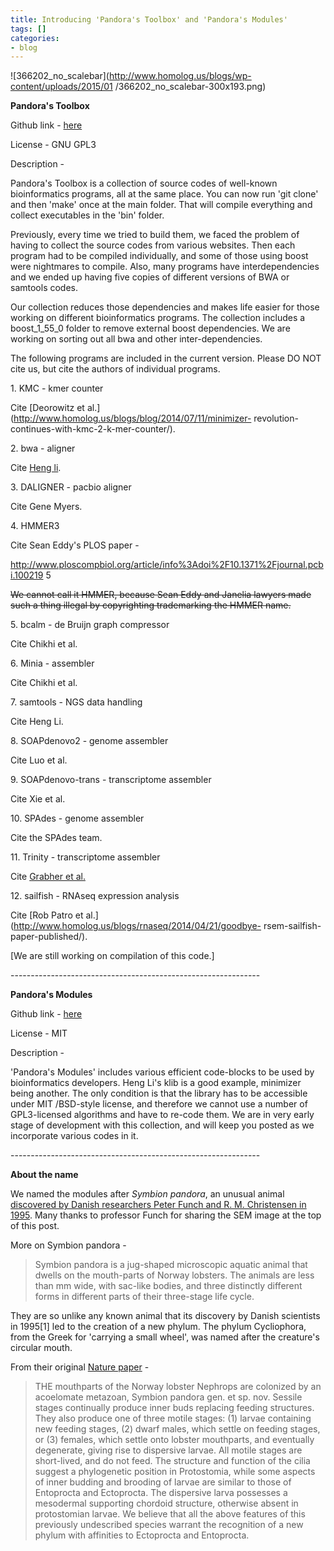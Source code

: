 ```yaml
---
title: Introducing 'Pandora's Toolbox' and 'Pandora's Modules'
tags: []
categories:
- blog
---
```

![366202_no_scalebar](http://www.homolog.us/blogs/wp-content/uploads/2015/01
/366202_no_scalebar-300x193.png)
<!--more-->

**Pandora's Toolbox**

Github link - [here](https://github.com/homologus/Pandoras-Toolbox)

License - GNU GPL3

Description -

Pandora's Toolbox is a collection of source codes of well-known bioinformatics
programs, all at the same place. You can now run 'git clone' and then 'make'
once at the main folder. That will compile everything and collect executables
in the 'bin' folder.

Previously, every time we tried to build them, we faced the problem of having
to collect the source codes from various websites. Then each program had to be
compiled individually, and some of those using boost were nightmares to
compile. Also, many programs have interdependencies and we ended up having
five copies of different versions of BWA or samtools codes.

Our collection reduces those dependencies and makes life easier for those
working on different bioinformatics programs. The collection includes a
boost_1_55_0 folder to remove external boost dependencies. We are working on
sorting out all bwa and other inter-dependencies.

The following programs are included in the current version. Please DO NOT cite
us, but cite the authors of individual programs.

1\. KMC - kmer counter

Cite [Deorowitz et al.](http://www.homolog.us/blogs/blog/2014/07/11/minimizer-
revolution-continues-with-kmc-2-k-mer-counter/).

2\. bwa - aligner

Cite [Heng li](http://arxiv.org/abs/1303.3997).

3\. DALIGNER - pacbio aligner

Cite Gene Myers.

4\. HMMER3

Cite Sean Eddy's PLOS paper -

http://www.ploscompbiol.org/article/info%3Adoi%2F10.1371%2Fjournal.pcbi.100219
5

<del>We cannot call it HMMER, because Sean Eddy and Janelia lawyers made such
a thing illegal by <del>copyrighting</del> trademarking the HMMER name.</del>

5\. bcalm - de Bruijn graph compressor

Cite Chikhi et al.

6\. Minia - assembler

Cite Chikhi et al.

7\. samtools - NGS data handling

Cite Heng Li.

8\. SOAPdenovo2 - genome assembler

Cite Luo et al.

9\. SOAPdenovo-trans - transcriptome assembler

Cite Xie et al.

10\. SPAdes - genome assembler

Cite the SPAdes team.

11\. Trinity - transcriptome assembler

Cite [Grabher et al.](http://www.ncbi.nlm.nih.gov/pmc/articles/PMC3571712/)

12\. sailfish - RNAseq expression analysis

Cite [Rob Patro et al.](http://www.homolog.us/blogs/rnaseq/2014/04/21/goodbye-
rsem-sailfish-paper-published/).

[We are still working on compilation of this code.]

\--------------------------------------------------------------

**Pandora's Modules**

Github link - [here](https://github.com/homologus/Pandoras-Modules)

License - MIT

Description -

'Pandora's Modules' includes various efficient code-blocks to be used by
bioinformatics developers. Heng Li's klib is a good example, minimizer being
another. The only condition is that the library has to be accessible under MIT
/BSD-style license, and therefore we cannot use a number of GPL3-licensed
algorithms and have to re-code them. We are in very early stage of development
with this collection, and will keep you posted as we incorporate various codes
in it.

\--------------------------------------------------------------

**About the name**

We named the modules after _Symbion pandora_, an unusual animal [discovered by
Danish researchers Peter Funch and R. M. Christensen in
1995](http://en.wikipedia.org/wiki/Symbion_pandora). Many thanks to professor
Funch for sharing the SEM image at the top of this post.

More on Symbion pandora -

> Symbion pandora is a jug-shaped microscopic aquatic animal that dwells on
the mouth-parts of Norway lobsters. The animals are less than mm wide, with
sac-like bodies, and three distinctly different forms in different parts of
their three-stage life cycle.

They are so unlike any known animal that its discovery by Danish scientists in
1995[1] led to the creation of a new phylum. The phylum Cycliophora, from the
Greek for 'carrying a small wheel', was named after the creature's circular
mouth.

From their original [Nature
paper](http://www.nature.com/nature/journal/v378/n6558/abs/378711a0.html) \-

> THE mouthparts of the Norway lobster Nephrops are colonized by an acoelomate
metazoan, Symbion pandora gen. et sp. nov. Sessile stages continually produce
inner buds replacing feeding structures. They also produce one of three motile
stages: (1) larvae containing new feeding stages, (2) dwarf males, which
settle on feeding stages, or (3) females, which settle onto lobster
mouthparts, and eventually degenerate, giving rise to dispersive larvae. All
motile stages are short-lived, and do not feed. The structure and function of
the cilia suggest a phylogenetic position in Protostomia, while some aspects
of inner budding and brooding of larvae are similar to those of Entoprocta and
Ectoprocta. The dispersive larva possesses a mesodermal supporting chordoid
structure, otherwise absent in protostomian larvae. We believe that all the
above features of this previously undescribed species warrant the recognition
of a new phylum with affinities to Ectoprocta and Entoprocta.

